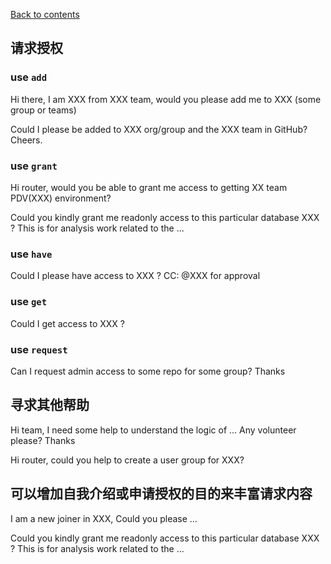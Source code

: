 [Back to contents](https://github.com/TD-English-Learning-Community/common-expressions)


## 请求授权

### use `add`

Hi there, I am XXX from XXX team, would you please add me to XXX (some group or teams)

Could I please be added to XXX org/group and the XXX team in GitHub? Cheers.

### use `grant`

Hi router, would you be able to grant me access to getting XX team PDV(XXX) environment?

Could you kindly grant me readonly access to this particular database XXX ? This is for analysis work related to the ...

### use `have`

Could I please have access to XXX ? CC: @XXX for approval


### use `get`

Could I get access to XXX ?

### use `request`

Can I request admin access to some repo for some group? Thanks

## 寻求其他帮助

Hi team, I need some help to understand the logic of ... Any volunteer please? Thanks

Hi router, could you help to create a user group for XXX?


## 可以增加自我介绍或申请授权的目的来丰富请求内容

I am a new joiner in XXX, Could you please ...

Could you kindly grant me readonly access to this particular database XXX ? This is for analysis work related to the ...

